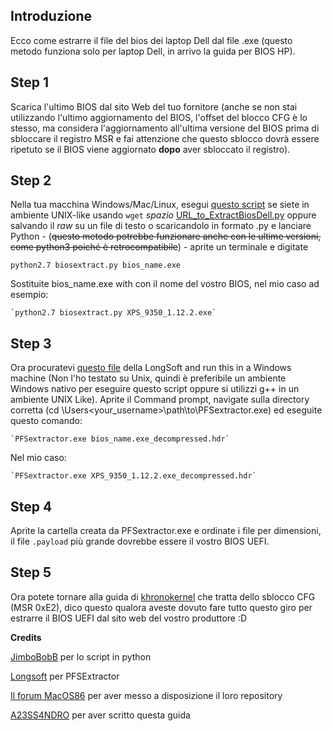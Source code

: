 ## Introduzione

Ecco come estrarre il file del bios dei laptop Dell dal file .exe (questo metodo funziona solo per laptop Dell, in arrivo la guida per BIOS HP).

## Step 1

Scarica l'ultimo BIOS dal sito Web del tuo fornitore (anche se non stai utilizzando l'ultimo aggiornamento del BIOS, l'offset del blocco CFG è lo stesso, ma considera l'aggiornamento all'ultima versione del BIOS prima di sbloccare il registro MSR e fai attenzione che questo sblocco dovrà essere ripetuto se il BIOS viene aggiornato **dopo** aver sbloccato il registro).

## Step 2
Nella tua macchina Windows/Mac/Linux, esegui [questo script](https://raw.githubusercontent.com/macos86/Guide_Forum_IT/master/ExtractDellBIOS.py) se siete in ambiente UNIX-like usando `wget` _spazio_ [URL_to_ExtractBiosDell.py](https://raw.githubusercontent.com/macos86/Estrazione-BIOS-da-exe/master/ExtractDellBIOS.py) oppure salvando il *raw* su un file di testo o scaricandolo in formato .py e lanciare Python - (~~questo metodo potrebbe funzionare anche con le ultime versioni, come python3 poiché è retrocompatibile~~) - aprite un terminale e digitate
 
 `python2.7 biosextract.py bios_name.exe`

Sostituite bios_name.exe with con il nome del vostro BIOS, nel mio caso ad esempio: 


	`python2.7 biosextract.py XPS_9350_1.12.2.exe`	 
	
## Step 3

Ora procuratevi [questo file](https://github.com/LongSoft/PFSExtractor/releases/download/0.1.0/PFSExtractor_0.1.0.zip) della LongSoft and run this in a Windows machine (Non l'ho testato su Unix, quindi è preferibile un ambiente Windows nativo per eseguire questo script oppure si utilizzi g++ in un ambiente UNIX Like). Aprite il Command prompt, navigate sulla directory corretta (cd \Users\<your_username>\path\to\PFSextractor.exe) ed eseguite questo comando:

	`PFSextractor.exe bios_name.exe_decompressed.hdr`

Nel mio caso:

	`PFSextractor.exe XPS_9350_1.12.2.exe_decompressed.hdr`

## Step 4

Aprite la cartella creata da PFSextractor.exe e ordinate i file per dimensioni, il file `.payload` più grande dovrebbe essere il vostro BIOS UEFI.

## Step 5

Ora potete tornare alla guida di [khronokernel](https://khronokernel-2.gitbook.io/opencore-vanilla-desktop-guide/extras/msr-lock) che tratta dello sblocco CFG (MSR 0xE2), dico questo qualora aveste dovuto fare tutto questo giro per estrarre il BIOS UEFI dal sito web del vostro produttore :D


**Credits**

[JimboBobB](https://forums.mydigitallife.net/members/jimbobobb.361587/) per lo script in python

[Longsoft](https://github.com/Longsoft) per PFSExtractor

[Il forum MacOS86](https://macos86.it) per aver messo a disposizione il loro repository

[A23SS4NDRO](https://www.macos86.it/profile/996-a23ss4ndro/) per aver scritto questa guida
